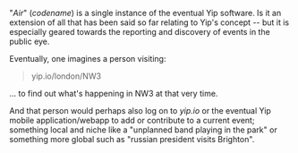 "*Air*" (*codename*) is a single instance of the eventual Yip software. Is it an extension of all that has been said so far relating to Yip's concept -- but it is especially geared towards the reporting and discovery of events in the public eye.

Eventually, one imagines a person visiting:

 > yip.io/london/NW3

... to find out what's happening in NW3 at that very time.

And that person would perhaps also log on to *yip.io* or the eventual Yip mobile application/webapp to add or contribute to a current event; something local and niche like a "unplanned band playing in the park" or something more global such as "russian president visits Brighton".